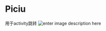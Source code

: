 # Piciu
用于activity跳转
![enter image description here](http://photo.hanyu.iciba.com/upload/encyclopedia_2/32/93/s_bk_3293ff9c57b2794b04b7d728ea7820d3_vwVuPf.jpg)

